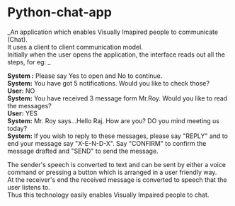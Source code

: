 # Python-chat-app

_An application which enables Visually Imapired people to communicate (Chat).  
It uses a client to client communication model.  
Initially when the user opens the application, the interface reads out  all the steps, for eg: _
  
**System :** Please say Yes to open and No to continue.   
**System:** You have got 5 notifications. Would you like to check those?  
**User:** NO  
**System:** You have received 3 message form Mr.Roy. Would you like to read the messages?  
**User:** YES  
**System:** Mr. Roy says...Hello Raj. How are you? DO you mind meeting us today?  
**System:** If you wish to reply to these messages, please say "REPLY" and to end your message say "X-E-N-D-X". Say "CONFIRM" to confirm the message drafted and "SEND"  to send the message.  
  
The sender's speech is converted to text and can be sent by either a voice command or pressing a button which is arranged in a user friendly way.  
At the receiver's end the received message is converted to speech that the user listens to.  
Thus this technology easily enables Visually Impaired people to chat.  
